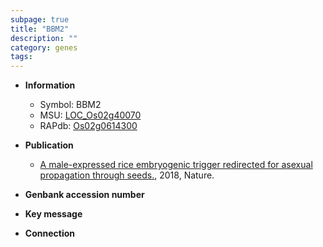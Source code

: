 ```yaml
---
subpage: true
title: "BBM2"
description: ""
category: genes
tags: 
---
```


* **Information**  
    + Symbol: BBM2  
    + MSU: [LOC_Os02g40070](http://rice.plantbiology.msu.edu/cgi-bin/ORF_infopage.cgi?orf=LOC_Os02g40070)  
    + RAPdb: [Os02g0614300](http://rapdb.dna.affrc.go.jp/viewer/gbrowse_details/irgsp1?name=Os02g0614300)  

* **Publication**  
    + [A male-expressed rice embryogenic trigger redirected for asexual propagation through seeds.](http://www.ncbi.nlm.nih.gov/pubmed?term=A+male-expressed+rice+embryogenic+trigger+redirected+for+asexual+propagation+through+seeds.%5BTitle%5D), 2018, Nature.

* **Genbank accession number**  

* **Key message**  

* **Connection**  



